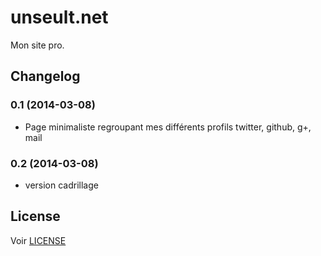 # unseult.net

Mon site pro.

## Changelog

### 0.1 (2014-03-08)

 - Page minimaliste regroupant mes différents profils twitter, github, g+, mail

### 0.2 (2014-03-08)

 - version cadrillage

## License

Voir [LICENSE](https://github.com/UnSeulT/unseult.net/blob/master/LICENSE)
